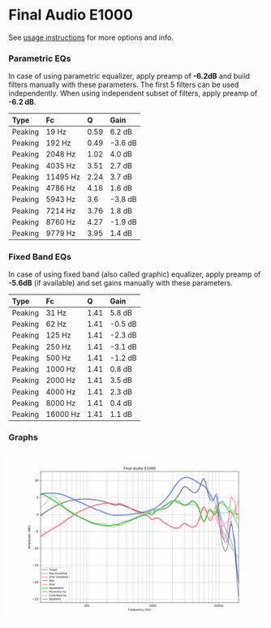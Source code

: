 # Final Audio E1000
See [usage instructions](https://github.com/jaakkopasanen/AutoEq#usage) for more options and info.

### Parametric EQs
In case of using parametric equalizer, apply preamp of **-6.2dB** and build filters manually
with these parameters. The first 5 filters can be used independently.
When using independent subset of filters, apply preamp of **-6.2 dB**.

| Type    | Fc       |    Q | Gain    |
|:--------|:---------|:-----|:--------|
| Peaking | 19 Hz    | 0.59 | 6.2 dB  |
| Peaking | 192 Hz   | 0.49 | -3.6 dB |
| Peaking | 2048 Hz  | 1.02 | 4.0 dB  |
| Peaking | 4035 Hz  | 3.51 | 2.7 dB  |
| Peaking | 11495 Hz | 2.24 | 3.7 dB  |
| Peaking | 4786 Hz  | 4.16 | 1.6 dB  |
| Peaking | 5943 Hz  | 3.6  | -3.8 dB |
| Peaking | 7214 Hz  | 3.76 | 1.8 dB  |
| Peaking | 8760 Hz  | 4.27 | -1.9 dB |
| Peaking | 9779 Hz  | 3.95 | 1.4 dB  |

### Fixed Band EQs
In case of using fixed band (also called graphic) equalizer, apply preamp of **-5.6dB**
(if available) and set gains manually with these parameters.

| Type    | Fc       |    Q | Gain    |
|:--------|:---------|:-----|:--------|
| Peaking | 31 Hz    | 1.41 | 5.8 dB  |
| Peaking | 62 Hz    | 1.41 | -0.5 dB |
| Peaking | 125 Hz   | 1.41 | -2.3 dB |
| Peaking | 250 Hz   | 1.41 | -3.1 dB |
| Peaking | 500 Hz   | 1.41 | -1.2 dB |
| Peaking | 1000 Hz  | 1.41 | 0.8 dB  |
| Peaking | 2000 Hz  | 1.41 | 3.5 dB  |
| Peaking | 4000 Hz  | 1.41 | 2.3 dB  |
| Peaking | 8000 Hz  | 1.41 | 0.4 dB  |
| Peaking | 16000 Hz | 1.41 | 1.1 dB  |

### Graphs
![](./Final%20Audio%20E1000.png)